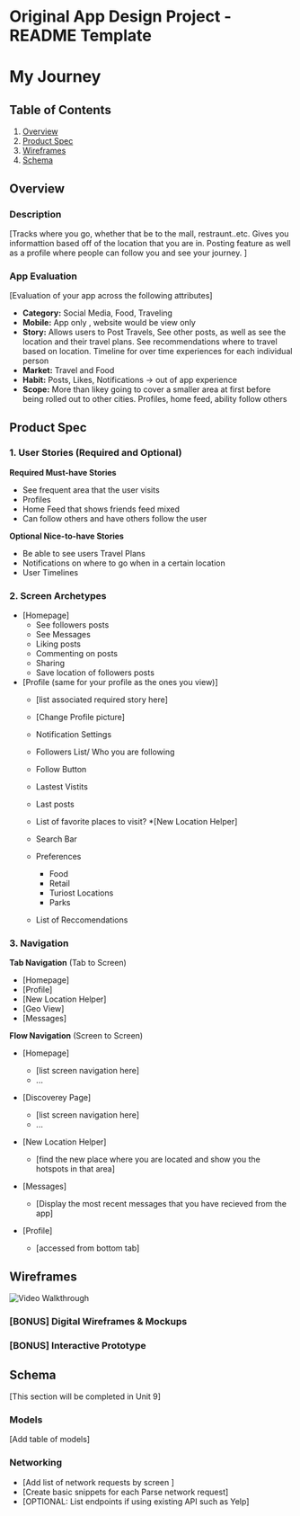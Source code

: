 Original App Design Project - README Template
===

# My Journey

## Table of Contents
1. [Overview](#Overview) 
1. [Product Spec](#Product-Spec)
1. [Wireframes](#Wireframes)
2. [Schema](#Schema)

## Overview
### Description
[Tracks where you go, whether that be to the mall, restraunt..etc. Gives you informattion based off of the location that you are in. Posting feature as well as a profile where people can follow you and see your journey. ]

### App Evaluation
[Evaluation of your app across the following attributes]
- **Category:** Social Media, Food, Traveling
- **Mobile:** App only , website would be view only
- **Story:** Allows users to Post Travels, See other posts, as well as see the location and their travel plans. See recommendations where to travel based on location. Timeline for over time experiences for each individual person
- **Market:** Travel and Food
- **Habit:** Posts, Likes, Notifications -> out of app experience
- **Scope:** More than likey going to cover a smaller area at first before being rolled out to other cities. Profiles, home feed, ability follow others

## Product Spec

### 1. User Stories (Required and Optional)

**Required Must-have Stories**

- See frequent area that the user visits
- Profiles
- Home Feed that shows friends feed mixed 
- Can follow others and have others follow the user


**Optional Nice-to-have Stories**

- Be able to see users Travel Plans 
- Notifications on where to go when in a certain location 
- User Timelines

### 2. Screen Archetypes

* [Homepage]
   * See followers posts
   * See Messages
   * Liking posts
   * Commenting on posts
   * Sharing
   * Save location of followers posts
* [Profile (same for your profile as the ones you view)]
   * [list associated required story here]
   * [Change Profile picture]
   * Notification Settings
   * Followers List/ Who you are following 
   * Follow Button
   * Lastest Vistits 
   * Last posts
   * List of favorite places to visit?
*[New Location Helper]

   * Search Bar 
   * Preferences 
       * Food 
       * Retail 
       * Turiost Locations 
       * Parks
   * List of Reccomendations 
   

### 3. Navigation

**Tab Navigation** (Tab to Screen)

* [Homepage]
* [Profile]
* [New Location Helper]
* [Geo View]
* [Messages]

**Flow Navigation** (Screen to Screen)

* [Homepage]
   * [list screen navigation here]
   * ...
* [Discoverey Page]
   * [list screen navigation here]
   * ...

* [New Location Helper]
    * [find the new place where you are located and show you the hotspots in that area]

* [Messages]
    * [Display the most recent messages that you have recieved from the app]

* [Profile]
    *  [accessed from bottom tab]

## Wireframes
<img src='http://g.recordit.co/NVU4KOr66X.gif' title='Video Walkthrough' width='' alt='Video Walkthrough' />

### [BONUS] Digital Wireframes & Mockups

### [BONUS] Interactive Prototype

## Schema 
[This section will be completed in Unit 9]
### Models
[Add table of models]
### Networking
- [Add list of network requests by screen ]
- [Create basic snippets for each Parse network request]
- [OPTIONAL: List endpoints if using existing API such as Yelp]
